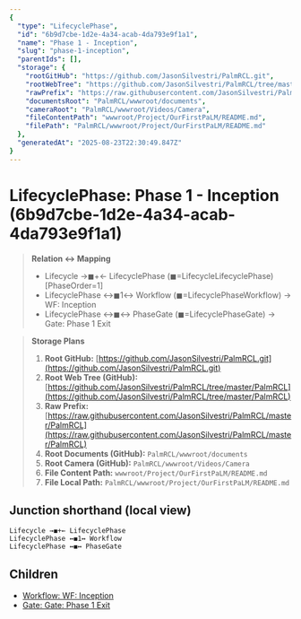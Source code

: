 ```yaml
---
{
  "type": "LifecyclePhase",
  "id": "6b9d7cbe-1d2e-4a34-acab-4da793e9f1a1",
  "name": "Phase 1 - Inception",
  "slug": "phase-1-inception",
  "parentIds": [],
  "storage": {
    "rootGitHub": "https://github.com/JasonSilvestri/PalmRCL.git",
    "rootWebTree": "https://github.com/JasonSilvestri/PalmRCL/tree/master/PalmRCL",
    "rawPrefix": "https://raw.githubusercontent.com/JasonSilvestri/PalmRCL/master/PalmRCL",
    "documentsRoot": "PalmRCL/wwwroot/documents",
    "cameraRoot": "PalmRCL/wwwroot/Videos/Camera",
    "fileContentPath": "wwwroot/Project/OurFirstPaLM/README.md",
    "filePath": "PalmRCL/wwwroot/Project/OurFirstPaLM/README.md"
  },
  "generatedAt": "2025-08-23T22:30:49.847Z"
}
---
```

# LifecyclePhase: Phase 1 - Inception (6b9d7cbe-1d2e-4a34-acab-4da793e9f1a1)

> **Relation ↔ Mapping**
> - Lifecycle →◼+← LifecyclePhase (◼=LifecycleLifecyclePhase) [PhaseOrder=1]
> - LifecyclePhase ↔◼1↔ Workflow (◼=LifecyclePhaseWorkflow) → WF: Inception
> - LifecyclePhase ↔◼↔ PhaseGate (◼=LifecyclePhaseGate) → Gate: Phase 1 Exit

> **Storage Plans**
> 1. **Root GitHub:** [https://github.com/JasonSilvestri/PalmRCL.git](https://github.com/JasonSilvestri/PalmRCL.git)
> 2. **Root Web Tree (GitHub):** [https://github.com/JasonSilvestri/PalmRCL/tree/master/PalmRCL](https://github.com/JasonSilvestri/PalmRCL/tree/master/PalmRCL)
> 3. **Raw Prefix:** [https://raw.githubusercontent.com/JasonSilvestri/PalmRCL/master/PalmRCL](https://raw.githubusercontent.com/JasonSilvestri/PalmRCL/master/PalmRCL)
> 4. **Root Documents (GitHub):** `PalmRCL/wwwroot/documents`
> 5. **Root Camera (GitHub):** `PalmRCL/wwwroot/Videos/Camera`
> 6. **File Content Path:** `wwwroot/Project/OurFirstPaLM/README.md`
> 7. **File Local Path:** `PalmRCL/wwwroot/Project/OurFirstPaLM/README.md`

## Junction shorthand (local view)
```plaintext
Lifecycle →◼+← LifecyclePhase
LifecyclePhase ↔◼1↔ Workflow
LifecyclePhase ↔◼↔ PhaseGate
```

## Children
- [Workflow: WF: Inception](/docs/palms/palm-demo-44b026db-ab7d-46c8-8d54-a2ff2d244c19/workflows/wf-inception-0b5c2a1d-5e64-4b7e-b2ae-0d12a65b94fb.md)
- [Gate: Gate: Phase 1 Exit](/docs/palms/palm-demo-44b026db-ab7d-46c8-8d54-a2ff2d244c19/gates/gate-phase-1-exit-0f3a6ec3-74c1-4c32-ae3f-1a2f0a4a31e8.md)
